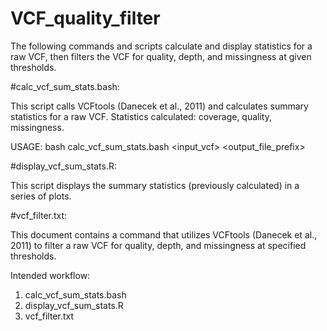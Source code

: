 # VCF_quality_filter
The following commands and scripts calculate and display statistics for a raw VCF, then filters the VCF for quality, depth, and missingness at given thresholds.

#calc_vcf_sum_stats.bash:

This script calls VCFtools (Danecek et al., 2011) and calculates summary statistics for a raw VCF.
Statistics calculated: coverage, quality, missingness.

USAGE: bash calc_vcf_sum_stats.bash <input_vcf> <output_file_prefix>

#display_vcf_sum_stats.R:

This script displays the summary statistics (previously calculated) in a series of plots.

#vcf_filter.txt:

This document contains a command that utilizes VCFtools (Danecek et al., 2011) to filter a raw VCF for quality, depth, and missingness at specified thresholds.

Intended workflow:
1) calc_vcf_sum_stats.bash
2) display_vcf_sum_stats.R
3) vcf_filter.txt
